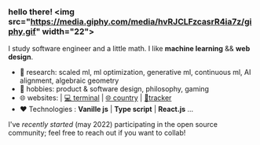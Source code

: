 ### hello there! &lt;img src="https://media.giphy.com/media/hvRJCLFzcasrR4ia7z/giphy.gif" width="22"&gt;

I study  software engineer and a little math. I like **machine learning** && **web design**.

- 🔭 research: scaled ml, ml optimization, generative ml, continuous ml, AI alignment, algebraic geometry
- 🌱 hobbies: product &amp; software design, philosophy, gaming
- 🌐 websites: | [💻 terminal](https://cveinnt.com) | [🌐 country](https://rest-country-eight.vercel.app/) | [🔭tracker](https://ip-adresse.vercel.app)
- ❤ Technologies  : **Vanille js** | **Type script** | **React.js** ...

I've _recently started_ (may 2022) participating in the open source community; feel free to reach out if you want to collab!

